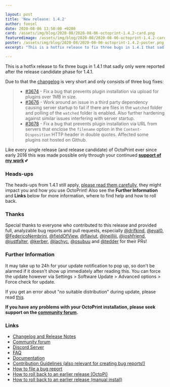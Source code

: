 ```yaml
---

layout: post
title: 'New release: 1.4.2'
author: foosel
date: 2020-08-06 13:50:00 +0200
card: /assets/img/blog/2020-08/2020-08-06-octoprint-1.4.2-card.png
featuredimage: /assets/img/blog/2020-08/2020-08-06-octoprint-1.4.2-card.png
poster: /assets/img/blog/2020-08/2020-08-06-octoprint-1.4.2-poster.png
excerpt: "This is a hotfix release to fix three bugs in 1.4.1 that sadly only were reported after the release candidate phase for 1.4.1."

---
```


This is a hotfix release to fix three bugs in 1.4.1 that sadly only were reported after the release candidate phase for 1.4.1.

Due to that the [changelog](https://github.com/OctoPrint/OctoPrint/releases/tag/1.4.2) is very short and only consists 
of three bug fixes:

>  * [#3674](https://github.com/OctoPrint/OctoPrint/issues/3674) - Fix a bug that prevents plugin installation via upload for plugins over 1MB in size.
>  * [#3676](https://github.com/OctoPrint/OctoPrint/issues/3676) - Work around an issue in a third party dependency causing server startup to fail if there are files in the `watched` folder and polling of the `watched` folder is enabled. Also further hardening against similar issues interfering with server startup.
>  * [#3678](https://github.com/OctoPrint/OctoPrint/issues/3678) - Fix a bug that prevents plugin installation via URL from servers that enclose the `filename` option in the `Content-Disposition` HTTP header in double quotes. Affected some plugins not hosted on Github.

Like every single release (and release candidate) of OctoPrint ever since early 2016 this was made possible only 
through your continued **[support of my work](/support-octoprint/)** 💕

### Heads-ups

The heads-ups from 1.4.1 still apply, [please read them carefully](/blog/2020/08/04/new-release-1.4.1/), they might impact you and how you use OctoPrint!
Also see the **Further Information** and **Links** below for more information,
where to find help and how to roll back.
 
### Thanks

Special thanks to everyone who contributed to this release and provided full, analyzable bug reports and pull requests, especially  [@drifkind](https://github.com/drifkind), [@eyal0](https://github.com/eyal0), [@FedericoNembrini](https://github.com/FedericoNembrini), [@fieldOfView](https://github.com/fieldOfView), [@flaviut](https://github.com/flaviut), [@jneilliii](https://github.com/jneilliii), [@joshfriend](https://github.com/joshfriend), [@justfalter](https://github.com/justfalter), [@kerber](https://github.com/kerber), [@lachyc](https://github.com/lachyc), [@osubuu](https://github.com/osubuu) and [@tedder](https://github.com/tedder) for their PRs!

### Further Information

It may take up to 24h for your update notification to pop up, so don't 
be alarmed if it doesn't show up immediately after reading this. You
can force the update however via Settings > Software Update > 
Advanced options > Force check for update.

If you get an error about "no suitable distribution" during update, please read 
[this](https://community.octoprint.org/t/i-got-some-error-about-no-suitable-distribution-during-update-and-now-my-server-wont-start/235).

**If you have any problems with your OctoPrint installation, please seek 
support on the [community forum](https://community.octoprint.org).**

### Links

  * [Changelog and Release Notes](https://github.com/OctoPrint/OctoPrint/releases/tag/1.4.2)
  * [Community forum](https://community.octoprint.org)
  * [Discord Server](https://discord.octoprint.org)
  * [FAQ](https://faq.octoprint.org)
  * [Documentation](http://docs.octoprint.org/)
  * [Contribution Guidelines (also relevant for creating bug reports!)](https://github.com/OctoPrint/OctoPrint/blob/master/CONTRIBUTING.md)
  * [How to file a bug report](https://github.com/OctoPrint/OctoPrint/blob/master/CONTRIBUTING.md#how-to-file-a-bug-report)
  * [How to roll back to an earlier release (OctoPi)](https://community.octoprint.org/t/how-can-i-revert-to-an-older-version-of-the-octoprint-installation-on-my-octopi-image/205)
  * [How to roll back to an earlier release (manual install)](https://community.octoprint.org/t/how-can-i-roll-back-to-an-earlier-version-after-an-update/234)
